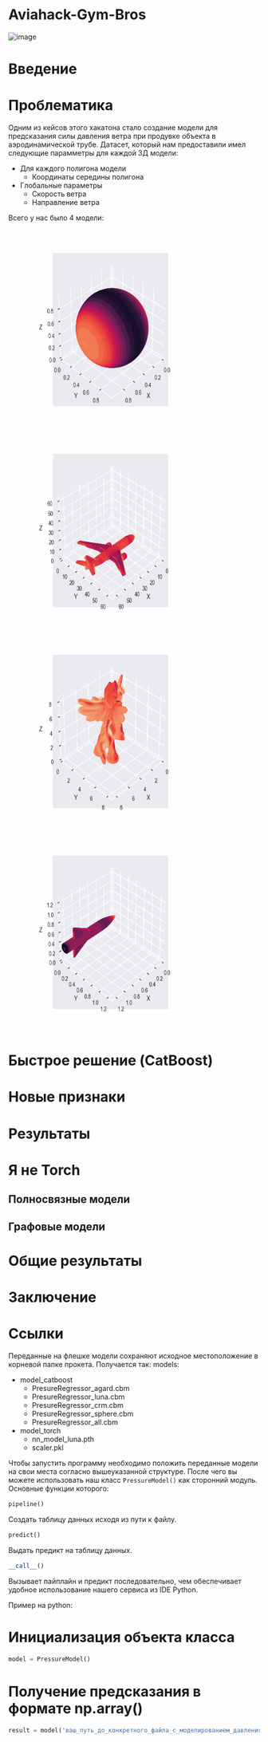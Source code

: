 # Aviahack-Gym-Bros 
![image](https://github.com/Aleshka5/Aviahack-Gym-Bros/assets/78702396/63205cb3-4ed3-4e7b-a6d9-78f366cdbe1e)
# Введение

# Проблематика
Одним из кейсов этого хакатона стало создание модели для предсказания силы давления ветра при продувке объекта в аэродинамической трубе. Датасет, который нам предоставили имел следующие парамметры для каждой 3Д модели:

- Для каждого полигона модели
  - Координаты середины полигона    
- Глобальные параметры
  - Скорость ветра
  - Направление ветра

Всего у нас было 4 модели:
<p><img src="https://github.com/Aleshka5/Aviahack-Gym-Bros/blob/normal-gpu-calculating/gifs/sphere_animation.gif" width="400" height="400" alt="lorem">
<img src="https://github.com/Aleshka5/Aviahack-Gym-Bros/blob/normal-gpu-calculating/gifs/crm_animation.gif" width="400" height="400" alt="lorem">
<img src="https://github.com/Aleshka5/Aviahack-Gym-Bros/blob/normal-gpu-calculating/gifs/luna_animation.gif" width="400" height="400" alt="lorem">
<img src="https://github.com/Aleshka5/Aviahack-Gym-Bros/blob/normal-gpu-calculating/gifs/agard_animation.gif" width="400" height="400" alt="lorem"></p>


# Быстрое решение (CatBoost)
# Новые признаки
# Результаты
# Я не Torch
## Полносвязные модели
## Графовые модели
# Общие результаты 
# Заключение
# Ссылки
Переданные на флешке модели сохраняют исходное местоположение в корневой папке прокета. Получается так:
models:
 - model_catboost
    - PresureRegressor_agard.cbm
    - PresureRegressor_luna.cbm
    - PresureRegressor_crm.cbm
    - PresureRegressor_sphere.cbm
    - PresureRegressor_all.cbm
 - model_torch
    - nn_model_luna.pth
    - scaler.pkl

Чтобы запустить программу необходимо положить переданные модели на свои места согласно вышеуказанной структуре. После чего вы можете использовать наш класс ``` PressureModel() ``` как сторонний модуль. Основные функции которого:
``` python
pipeline()
```
Создать таблицу данных исходя из пути к файлу.
``` python 
predict()
```
Выдать предикт на таблицу данных.
``` python
__call__()
```
Вызывает пайплайн и предикт последовательно, чем обеспечивает удобное использование нашего сервиса из IDE Python.

Пример на python:
# Инициализация объекта класса
``` python
model = PressureModel()
```
# Получение предсказания в формате np.array()
``` python
result = model('ваш_путь_до_конкретного_файла_с_моделированием_давления/data_folder/princess_luna/0.3M/150')
```

